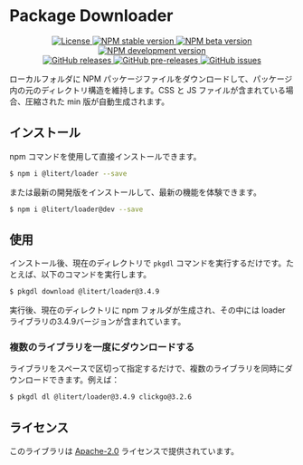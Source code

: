 # Package Downloader

<p align="center">
    <a href="https://github.com/maiyun/package-downloader/blob/master/LICENSE">
        <img alt="License" src="https://img.shields.io/github/license/maiyun/package-downloader?color=blue" />
    </a>
    <a href="https://www.npmjs.com/package/package-downloader">
        <img alt="NPM stable version" src="https://img.shields.io/npm/v/package-downloader?color=brightgreen&logo=npm" />
        <img alt="NPM beta version" src="https://img.shields.io/npm/v/package-downloader/beta?color=yellowgreen&logo=npm" />
        <img alt="NPM development version" src="https://img.shields.io/npm/v/package-downloader/dev?color=yellow&logo=npm" />
    </a><br>
    <a href="https://github.com/maiyun/package-downloader/releases">
        <img alt="GitHub releases" src="https://img.shields.io/github/v/release/maiyun/package-downloader?color=brightgreen&logo=github" />
        <img alt="GitHub pre-releases" src="https://img.shields.io/github/v/release/maiyun/package-downloader?color=yellow&logo=github&include_prereleases" />
    </a>
    <a href="https://github.com/maiyun/package-downloader/issues">
        <img alt="GitHub issues" src="https://img.shields.io/github/issues/maiyun/package-downloader?color=blue&logo=github" />
    </a>
</p>

ローカルフォルダに NPM パッケージファイルをダウンロードして、パッケージ内の元のディレクトリ構造を維持します。CSS と JS ファイルが含まれている場合、圧縮された min 版が自動生成されます。

## インストール

npm コマンドを使用して直接インストールできます。

```sh
$ npm i @litert/loader --save
```

または最新の開発版をインストールして、最新の機能を体験できます。

```sh
$ npm i @litert/loader@dev --save
```

## 使用

インストール後、現在のディレクトリで `pkgdl` コマンドを実行するだけです。たとえば、以下のコマンドを実行します。

```sh
$ pkgdl download @litert/loader@3.4.9
```

実行後、現在のディレクトリに npm フォルダが生成され、その中には loader ライブラリの3.4.9バージョンが含まれています。

### 複数のライブラリを一度にダウンロードする

ライブラリをスペースで区切って指定するだけで、複数のライブラリを同時にダウンロードできます。例えば：

```sh
$ pkgdl dl @litert/loader@3.4.9 clickgo@3.2.6
```

## ライセンス

このライブラリは [Apache-2.0](./LICENSE) ライセンスで提供されています。